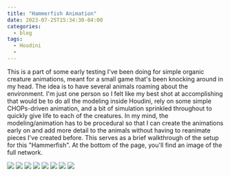 ```yaml
---
title: "Hammerfish Animation"
date: 2023-07-25T15:34:30-04:00
categories:
  - blog
tags:
  - Houdini
  - 
---
```


This is a part of some early testing I've been doing for simple organic creature animations, meant for a small game that's been knocking around in my head. The idea is to have several animals roaming about the environment. I'm just one person so I felt like my best shot at accomplishing that would be to do all the modeling inside Houdini, rely on some simple CHOPs-driven animation, and a bit of simulation sprinkled throughout to quickly give life to each of the creatures. In my mind, the modeling/animation has to be procedural so that I can create the animations early on and add more detail to the animals without having to reanimate pieces I've created before. This serves as a brief walkthrough of the setup for this "Hammerfish". At the bottom of the page, you'll find an image of the full network.


<img src="https://bakedveg.github.io/portfolio/assets/gifs/HammerfishAnimLoop.gif">


<img src="https://bakedveg.github.io/portfolio/assets/images/Step1.png">

<img src="https://bakedveg.github.io/portfolio/assets/images/Step2.png">

<img src="https://bakedveg.github.io/portfolio/assets/images/Step3.png">

<img src="https://bakedveg.github.io/portfolio/assets/images/Step4.png">

<img src="https://bakedveg.github.io/portfolio/assets/images/FinalAssembly.png">

<img src="https://bakedveg.github.io/portfolio/assets/images/FinalTextured.png">

<img src="https://bakedveg.github.io/portfolio/assets/images/HoudiniHammerfishGeoNetwork.png">
